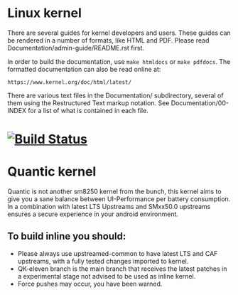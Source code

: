 Linux kernel
============

There are several guides for kernel developers and users. These guides can
be rendered in a number of formats, like HTML and PDF. Please read
Documentation/admin-guide/README.rst first.

In order to build the documentation, use ``make htmldocs`` or
``make pdfdocs``.  The formatted documentation can also be read online at:

    https://www.kernel.org/doc/html/latest/

There are various text files in the Documentation/ subdirectory,
several of them using the Restructured Text markup notation.
See Documentation/00-INDEX for a list of what is contained in each file.

[![Build Status](https://cloud.drone.io/api/badges/Diaz1401/android_kernel_xiaomi_sm8250/status.svg)](https://cloud.drone.io/Diaz1401/android_kernel_xiaomi_sm8250)
============

Quantic kernel
==============
Quantic is not another sm8250 kernel from the bunch, this kernel aims to give you
a sane balance between UI-Performance per battery consumption. In a combination with
latest LTS Upstreams and SMxx50.0 upstreams ensures a secure experience in your android
environment.

## To build inline you should:

- Please always use upstreamed-common to have latest LTS and CAF upstreams, with a fully tested
  changes imported to kernel.
- QK-eleven branch is the main branch that receives the latest patches in a experimental stage
  not advised to be used as inline kernel.
- Force pushes may occur, you have been warned.
